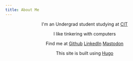 ```yaml
---
title: About Me
---
```


<div style="text-align:center">
    <p>I'm an Undergrad student studying at <a href="https://www.cit.edu.in/">CIT</a></p>
    <p>I like tinkering with computers</p>
    <p>Find me at <a href="https://github.com/Anushm55">Github</a> <a href="https://www.linkedin.com/in/anushm55/">LinkedIn</a> <a href="https://mastodon.online/@peepeepoopooo">Mastodon</a> </p>
    <p>This site is built using <a href="https://gohugo.io">Hugo</a></p>

</div>

